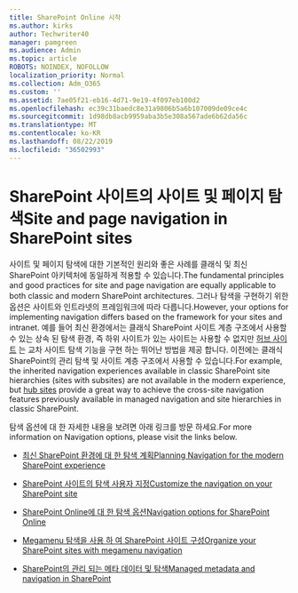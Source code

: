 ```yaml
---
title: SharePoint Online 시작
ms.author: kirks
author: Techwriter40
manager: pamgreen
ms.audience: Admin
ms.topic: article
ROBOTS: NOINDEX, NOFOLLOW
localization_priority: Normal
ms.collection: Adm_O365
ms.custom: ''
ms.assetid: 7ae05f21-eb16-4d71-9e19-4f097eb100d2
ms.openlocfilehash: ec39c31baedc8e31a9806b5a6b107009de09ce4c
ms.sourcegitcommit: 1d98db8acb9959aba3b5e308a567ade6b62da56c
ms.translationtype: MT
ms.contentlocale: ko-KR
ms.lasthandoff: 08/22/2019
ms.locfileid: "36502993"
---
```

# <a name="site-and-page-navigation-in-sharepoint-sites"></a><span data-ttu-id="e4d86-102">SharePoint 사이트의 사이트 및 페이지 탐색</span><span class="sxs-lookup"><span data-stu-id="e4d86-102">Site and page navigation in SharePoint sites</span></span>

<span data-ttu-id="e4d86-103">사이트 및 페이지 탐색에 대한 기본적인 원리와 좋은 사례를 클래식 및 최신 SharePoint 아키텍처에 동일하게 적용할 수 있습니다.</span><span class="sxs-lookup"><span data-stu-id="e4d86-103">The fundamental principles and good practices for site and page navigation are equally applicable to both classic and modern SharePoint architectures.</span></span> <span data-ttu-id="e4d86-104">그러나 탐색을 구현하기 위한 옵션은 사이트와 인트라넷의 프레임워크에 따라 다릅니다.</span><span class="sxs-lookup"><span data-stu-id="e4d86-104">However, your options for implementing navigation differs based on the framework for your sites and intranet.</span></span> <span data-ttu-id="e4d86-105">예를 들어 최신 환경에서는 클래식 SharePoint 사이트 계층 구조에서 사용할 수 있는 상속 된 탐색 환경, 즉 하위 사이트가 있는 사이트는 사용할 수 없지만 [허브 사이트](https://support.office.com/article/fe26ae84-14b7-45b6-a6d1-948b3966427f) 는 교차 사이트 탐색 기능을 구현 하는 뛰어난 방법을 제공 합니다. 이전에는 클래식 SharePoint의 관리 탐색 및 사이트 계층 구조에서 사용할 수 있습니다.</span><span class="sxs-lookup"><span data-stu-id="e4d86-105">For example, the inherited navigation experiences available in classic SharePoint site hierarchies (sites with subsites) are not available in the modern experience, but [hub sites](https://support.office.com/article/fe26ae84-14b7-45b6-a6d1-948b3966427f) provide a great way to achieve the cross-site navigation features previously available in managed navigation and site hierarchies in classic SharePoint.</span></span>

 <span data-ttu-id="e4d86-106">탐색 옵션에 대 한 자세한 내용을 보려면 아래 링크를 방문 하세요.</span><span class="sxs-lookup"><span data-stu-id="e4d86-106">For more information on Navigation options, please visit the links below.</span></span>

 - [<span data-ttu-id="e4d86-107">최신 SharePoint 환경에 대 한 탐색 계획</span><span class="sxs-lookup"><span data-stu-id="e4d86-107">Planning Navigation for the modern SharePoint experience</span></span>](https://docs.microsoft.com/sharepoint/plan-navigation-modern-experience)

- [<span data-ttu-id="e4d86-108">SharePoint 사이트의 탐색 사용자 지정</span><span class="sxs-lookup"><span data-stu-id="e4d86-108">Customize the navigation on your SharePoint site</span></span>](https://support.office.com/article/customize-the-navigation-on-your-sharepoint-site-3cd61ae7-a9ed-4e1e-bf6d-4655f0bf25ca)

- [<span data-ttu-id="e4d86-109">SharePoint Online에 대 한 탐색 옵션</span><span class="sxs-lookup"><span data-stu-id="e4d86-109">Navigation options for SharePoint Online</span></span>](https://docs.microsoft.com/office365/enterprise/navigation-options-for-sharepoint-online)
 
- [<span data-ttu-id="e4d86-110">Megamenu 탐색을 사용 하 여 SharePoint 사이트 구성</span><span class="sxs-lookup"><span data-stu-id="e4d86-110">Organize your SharePoint sites with megamenu navigation</span></span>](https://techcommunity.microsoft.com/t5/Microsoft-SharePoint-Blog/Organize-your-SharePoint-sites-with-megamenu-navigation-and-new/ba-p/328068)

- [<span data-ttu-id="e4d86-111">SharePoint의 관리 되는 메타 데이터 및 탐색</span><span class="sxs-lookup"><span data-stu-id="e4d86-111">Managed metadata and navigation in SharePoint</span></span>](https://docs.microsoft.com/sharepoint/dev/general-development/managed-metadata-and-navigation-in-sharepoint)


